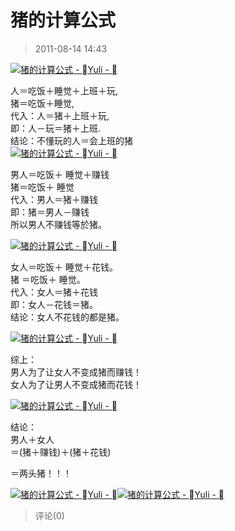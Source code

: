 # 猪的计算公式

> 2011-08-14 14:43

[![猪的计算公式 - Yuli - ](https://pan.4a1801.life:11443/d/NAS/Qzone_wyf/Blogs/images/E94199C3.webp "猪的计算公式 - Yuli - ")](https://pan.4a1801.life:11443/d/NAS/Qzone_wyf/Blogs/images/E94199C3.webp)

人＝吃饭＋睡觉＋上班＋玩,  
猪＝吃饭＋睡觉,  
代入：人＝猪＋上班＋玩,  
即：人－玩＝猪＋上班.  
结论：不懂玩的人＝会上班的猪  
[![猪的计算公式 - Yuli - ](https://pan.4a1801.life:11443/d/NAS/Qzone_wyf/Blogs/images/BA953A91.webp "猪的计算公式 - Yuli - ")](https://pan.4a1801.life:11443/d/NAS/Qzone_wyf/Blogs/images/BA953A91.webp)

男人＝吃饭＋ 睡觉＋赚钱  
猪＝吃饭＋ 睡觉  
代入：男人＝猪＋赚钱  
即：猪＝男人－赚钱  
所以男人不赚钱等於猪。

[![猪的计算公式 - Yuli - ](https://pan.4a1801.life:11443/d/NAS/Qzone_wyf/Blogs/images/90F4108F.webp "猪的计算公式 - Yuli - ")](https://pan.4a1801.life:11443/d/NAS/Qzone_wyf/Blogs/images/90F4108F.webp)

女人＝吃饭＋ 睡觉＋花钱。  
猪 ＝吃饭＋ 睡觉。  
代入：女人＝猪＋花钱  
即：女人－花钱＝猪。  
结论：女人不花钱的都是猪。

[![猪的计算公式 - Yuli - ](https://pan.4a1801.life:11443/d/NAS/Qzone_wyf/Blogs/images/099327B2.webp "猪的计算公式 - Yuli - ")](https://pan.4a1801.life:11443/d/NAS/Qzone_wyf/Blogs/images/099327B2.webp)

综上：  
男人为了让女人不变成猪而赚钱！  
女人为了让男人不变成猪而花钱！

[![猪的计算公式 - Yuli - ](https://pan.4a1801.life:11443/d/NAS/Qzone_wyf/Blogs/images/A4FC9663.webp "猪的计算公式 - Yuli - ")](https://pan.4a1801.life:11443/d/NAS/Qzone_wyf/Blogs/images/A4FC9663.webp)

结论：  
男人＋女人  
＝(猪＋赚钱)＋(猪＋花钱)

＝两头猪！！！

[![猪的计算公式 - Yuli - ](https://pan.4a1801.life:11443/d/NAS/Qzone_wyf/Blogs/images/6E4BA2A2.webp "猪的计算公式 - Yuli - ")](https://pan.4a1801.life:11443/d/NAS/Qzone_wyf/Blogs/images/6E4BA2A2.webp)[![猪的计算公式 - Yuli - ](https://pan.4a1801.life:11443/d/NAS/Qzone_wyf/Blogs/images/AA08EE06.webp "猪的计算公式 - Yuli - ")](https://pan.4a1801.life:11443/d/NAS/Qzone_wyf/Blogs/images/AA08EE06.webp)

> 评论(0)
